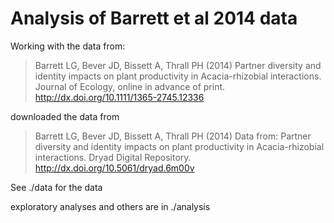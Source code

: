 # Analysis of Barrett et al 2014 data

Working with the data from:
>Barrett LG, Bever JD, Bissett A, Thrall PH (2014) Partner diversity and identity impacts on plant productivity in Acacia-rhizobial interactions. Journal of Ecology, online in advance of print. http://dx.doi.org/10.1111/1365-2745.12336

downloaded the data from
>Barrett LG, Bever JD, Bissett A, Thrall PH (2014) Data from: Partner diversity and identity impacts on plant productivity in Acacia-rhizobial interactions. Dryad Digital Repository. http://dx.doi.org/10.5061/dryad.6m00v

See ./data for the data

exploratory analyses and others are in ./analysis


